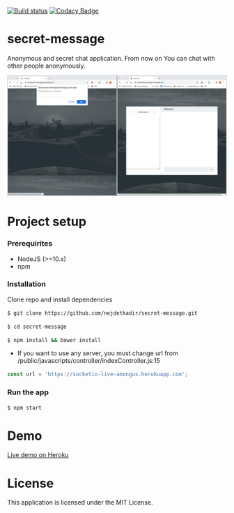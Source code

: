 [![Build status](https://api.travis-ci.org/nejdetkadir/secret-message.svg)](https://api.travis-ci.org/nejdetkadir/secret-message)
[![Codacy Badge](https://app.codacy.com/project/badge/Grade/fee133895c1b4f178f5b44965a3d995c)](https://www.codacy.com/gh/nejdetkadir/secret-message/dashboard?utm_source=github.com&amp;utm_medium=referral&amp;utm_content=nejdetkadir/secret-message&amp;utm_campaign=Badge_Grade)

# secret-message
Anonymous and secret chat application. From now on You can chat with other people anonymously.

![cover](doc/cover.gif)

# Project setup
### Prerequirites
- NodeJS (>=10.x)
- npm

### Installation
Clone repo and install dependencies
``` bash 
$ git clone https://github.com/nejdetkadir/secret-message.git
```
``` bash 
$ cd secret-message
```
``` bash 
$ npm install && bower install
```
- If you want to use any server, you must change url from /public/javascripts/controller/indexController.js:15
```javascript
const url = 'https://socketio-live-amongus.herokuapp.com';
``` 
### Run the app
``` bash 
$ npm start
```

# Demo
[Live demo on Heroku](https://anonymous-message.herokuapp.com)

# License
This application is licensed under the  MIT License.
